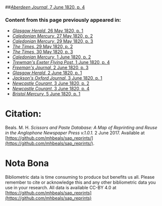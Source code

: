 ##[*Aberdeen Journal*, 7 June 1820, p. 4](https://mhbeals.github.io/sap_html/Aberdeen-Journal/Aberdeen-Journal-7-June-1820-p-4)

### Content from this page previously appeared in:
+ [*Glasgow Herald*, 26 May 1820, p. 1](https://mhbeals.github.io/sap_html/Glasgow-Herald/Glasgow-Herald-26-May-1820-p-1)
+ [*Caledonian Mercury*, 27 May 1820, p. 2](https://mhbeals.github.io/sap_html/Caledonian-Mercury/Caledonian-Mercury-27-May-1820-p-2)
+ [*Caledonian Mercury*, 29 May 1820, p. 3](https://mhbeals.github.io/sap_html/Caledonian-Mercury/Caledonian-Mercury-29-May-1820-p-3)
+ [*The Times*, 29 May 1820, p. 2](https://mhbeals.github.io/sap_html/The-Times/The-Times-29-May-1820-p-2)
+ [*The Times*, 30 May 1820, p. 3](https://mhbeals.github.io/sap_html/The-Times/The-Times-30-May-1820-p-3)
+ [*Caledonian Mercury*, 1 June 1820, p. 2](https://mhbeals.github.io/sap_html/Caledonian-Mercury/Caledonian-Mercury-1-June-1820-p-2)
+ [*Trewman's Exeter Flying Post*, 1 June 1820, p. 4](https://mhbeals.github.io/sap_html/Trewman's-Exeter-Flying-Post/Trewman's-Exeter-Flying-Post-1-June-1820-p-4)
+ [*Freeman's Journal*, 2 June 1820, p. 3](https://mhbeals.github.io/sap_html/Freeman's-Journal/Freeman's-Journal-2-June-1820-p-3)
+ [*Glasgow Herald*, 2 June 1820, p. 1](https://mhbeals.github.io/sap_html/Glasgow-Herald/Glasgow-Herald-2-June-1820-p-1)
+ [*Jackson's Oxford Journal*, 3 June 1820, p. 1](https://mhbeals.github.io/sap_html/Jackson's-Oxford-Journal/Jackson's-Oxford-Journal-3-June-1820-p-1)
+ [*Newcastle Courant*, 3 June 1820, p. 2](https://mhbeals.github.io/sap_html/Newcastle-Courant/Newcastle-Courant-3-June-1820-p-2)
+ [*Newcastle Courant*, 3 June 1820, p. 4](https://mhbeals.github.io/sap_html/Newcastle-Courant/Newcastle-Courant-3-June-1820-p-4)
+ [*Bristol Mercury*, 5 June 1820, p. 1](https://mhbeals.github.io/sap_html/Bristol-Mercury/Bristol-Mercury-5-June-1820-p-1)
                    
# Citation: 

Beals. M. H. *Scissors and Paste Database: A Map of Reprinting and Reuse in the Anglophone Newspaper Press v.1.0.1.* 2 June 2017. Available at [https://github.com/mhbeals/sap_reprints/](https://github.com/mhbeals/sap_reprints/). 
                    
# Nota Bona

Bibliometric data is time consuming to produce but benefits us all. Please remember to cite or acknowledge this and any other bibliometric data you use in your research. All data is available CC-BY 4.0 at [https://github.com/mhbeals/sap_reprints](https://github.com/mhbeals/sap_reprints)